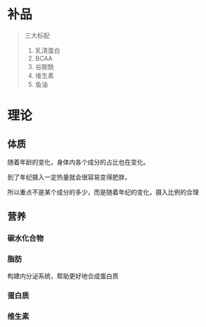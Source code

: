 # 补品
> 三大标配
> 1. 乳清蛋白
> 2. BCAA
> 3. 谷胺酰
> 4. 维生素
> 5. 鱼油


# 理论
## 体质
随着年龄的变化，身体内各个成分的占比也在变化。

到了年纪摄入一定热量就会很容易变得肥胖。

所以重点不是某个成分的多少，而是随着年纪的变化，摄入比例的合理
## 营养
### 碳水化合物
### 脂肪
构建内分泌系统，帮助更好地合成蛋白质
### 蛋白质
### 维生素
